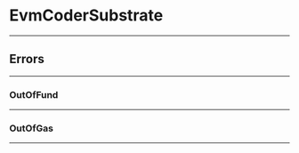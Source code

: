 
# EvmCoderSubstrate

---------
## Errors

---------
### OutOfFund

---------
### OutOfGas

---------
